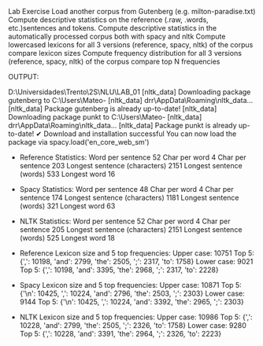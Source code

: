 Lab Exercise
Load another corpus from Gutenberg (e.g. milton-paradise.txt)
Compute descriptive statistics on the reference (.raw, .words, etc.)sentences and tokens.
Compute descriptive statistics in the automatically processed corpus
both with spacy and nltk
Compute lowercased lexicons for all 3 versions (reference, spacy, nltk) of the corpus
compare lexicon sizes
Compute frequency distribution for all 3 versions (reference, spacy, nltk) of the corpus
compare top N frequencies


OUTPUT:

D:\Universidades\Trento\2S\NLU\LAB_01
[nltk_data] Downloading package gutenberg to C:\Users\Mateo-
[nltk_data]     drr\AppData\Roaming\nltk_data...
[nltk_data]   Package gutenberg is already up-to-date!
[nltk_data] Downloading package punkt to C:\Users\Mateo-
[nltk_data]     drr\AppData\Roaming\nltk_data...
[nltk_data]   Package punkt is already up-to-date!
✔ Download and installation successful
You can now load the package via spacy.load('en_core_web_sm')

- Reference Statistics:
Word per sentence 52
Char per word 4
Char per sentence 203
Longest sentence (characters) 2151
Longest sentence (words) 533
Longest word 16

- Spacy Statistics:
Word per sentence 48
Char per word 4
Char per sentence 174
Longest sentence (characters) 1181
Longest sentence (words) 321
Longest word 63

- NLTK Statistics:
Word per sentence 52
Char per word 4
Char per sentence 205
Longest sentence (characters) 2151
Longest sentence (words) 525
Longest word 18

- Reference Lexicon size and 5 top frequencies:
Upper case: 10751 Top 5: {',': 10198, 'and': 2799, 'the': 2505, ';': 2317, 'to': 1758}
Lower case: 9021 Top 5: {',': 10198, 'and': 3395, 'the': 2968, ';': 2317, 'to': 2228}

- Spacy Lexicon size and 5 top frequencies:
Upper case: 10871 Top 5: {'\n': 10425, ',': 10224, 'and': 2796, 'the': 2503, ';': 2303}
Lower case: 9144 Top 5: {'\n': 10425, ',': 10224, 'and': 3392, 'the': 2965, ';': 2303}

- NLTK Lexicon size and 5 top frequencies:
Upper case: 10986 Top 5: {',': 10228, 'and': 2799, 'the': 2505, ';': 2326, 'to': 1758}
Lower case: 9280 Top 5: {',': 10228, 'and': 3391, 'the': 2964, ';': 2326, 'to': 2223}